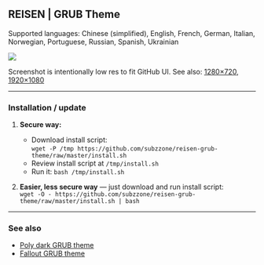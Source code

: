 ## REISEN | GRUB Theme

Supported languages: Chinese (simplified), English, French, German, Italian, Norwegian, Portuguese, Russian, Spanish, Ukrainian

![](https://i.imgur.com/AjgDVv2.png)

Screenshot is intentionally low res to fit GitHub UI. See also: [1280×720](https://imgur.com/a/rEiuGGH), [1920×1080](https://imgur.com/a/rEiuGGH)

---

### Installation / update

1. **Secure way:**
    - Download install script:  
    `wget -P /tmp https://github.com/subzzone/reisen-grub-theme/raw/master/install.sh`
    - Review install script at `/tmp/install.sh`
    - Run it: `bash /tmp/install.sh`
    
2. **Easier, less secure way** — just download and run install script:  
    `wget -O - https://github.com/subzzone/reisen-grub-theme/raw/master/install.sh | bash`

---

### See also

- [Poly dark GRUB theme](https://github.com/shvchk/poly-dark)
- [Fallout GRUB theme](https://github.com/shvchk/fallout-grub-theme)
